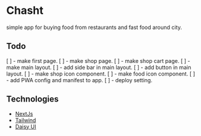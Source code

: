 # Chasht

simple app for buying food from restaurants and fast food around city.

## Todo

[ ] - make first page.
[ ] - make shop page.
[ ] - make shop cart page.
[ ] - make main layout.
[ ] - add side bar in main layout.
[ ] - add button in main layout.
[ ] - make shop icon component.
[ ] - make food icon component.
[ ] - add PWA config and manifest to app.
[ ] - deploy setting.

## Technologies

- [NextJs](https://nextjs.org)
- [Tailwind](https://tailwindcss.com/)
- [Daisy UI](https://daisyui.com/)
